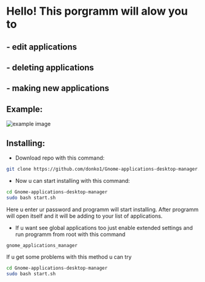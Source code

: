 # Hello! This porgramm will alow you to
## - edit applications
## - deleting applications
## - making new applications
## Example:
![example image](https://github.com/donko1/Gnome-applications-desktop-manager/raw/main/assets/example.png)
## Installing:

- Download repo with this command:
```bash
git clone https://github.com/donko1/Gnome-applications-desktop-manager.git
```
- Now u can start installing with this command:
```bash
cd Gnome-applications-desktop-manager
sudo bash start.sh
```
Here u enter ur password and programm will start installing. After programm will open itself and it will be adding to your list of applications.
- If u want see global applications too just enable extended settings and run programm from root with this command
```bash
gnome_applications_manager
```
If u get some problems with this method u can try
```bash
cd Gnome-applications-desktop-manager
sudo bash start.sh
```